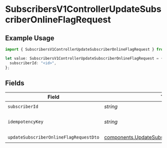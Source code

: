 # SubscribersV1ControllerUpdateSubscriberOnlineFlagRequest

## Example Usage

```typescript
import { SubscribersV1ControllerUpdateSubscriberOnlineFlagRequest } from "@novu/api/models/operations";

let value: SubscribersV1ControllerUpdateSubscriberOnlineFlagRequest = {
  subscriberId: "<id>",
};
```

## Fields

| Field                                                                                                              | Type                                                                                                               | Required                                                                                                           | Description                                                                                                        |
| ------------------------------------------------------------------------------------------------------------------ | ------------------------------------------------------------------------------------------------------------------ | ------------------------------------------------------------------------------------------------------------------ | ------------------------------------------------------------------------------------------------------------------ |
| `subscriberId`                                                                                                     | *string*                                                                                                           | :heavy_check_mark:                                                                                                 | N/A                                                                                                                |
| `idempotencyKey`                                                                                                   | *string*                                                                                                           | :heavy_minus_sign:                                                                                                 | A header for idempotency purposes                                                                                  |
| `updateSubscriberOnlineFlagRequestDto`                                                                             | [components.UpdateSubscriberOnlineFlagRequestDto](../../models/components/updatesubscriberonlineflagrequestdto.md) | :heavy_check_mark:                                                                                                 | N/A                                                                                                                |